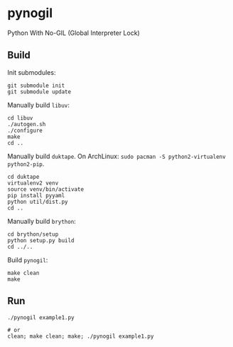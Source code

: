 # pynogil

Python With No-GIL (Global Interpreter Lock)


## Build

Init submodules:
```
git submodule init
git submodule update
```

Manually build `libuv`:
```
cd libuv
./autogen.sh
./configure
make
cd ..
```

Manually build `duktape`.
On ArchLinux: `sudo pacman -S python2-virtualenv python2-pip`.

```
cd duktape
virtualenv2 venv
source venv/bin/activate
pip install pyyaml
python util/dist.py
cd ..
```

Manually build `brython`:
```
cd brython/setup
python setup.py build
cd ../..
```

Build `pynogil`:
```
make clean
make
```


## Run

```
./pynogil example1.py

# or
clean; make clean; make; ./pynogil example1.py
```
